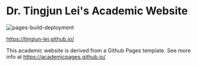 # Dr. Tingjun Lei's Academic Website

![pages-build-deployment](https://github.com/academicpages/academicpages.github.io/actions/workflows/pages/pages-build-deployment/badge.svg)

https://tingjun-lei.github.io/

This academic website is derived from a Github Pages template. See more info at https://academicpages.github.io/
